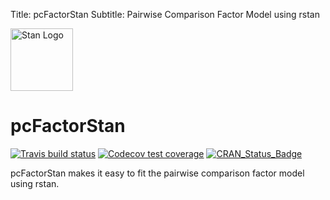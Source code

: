 Title:       pcFactorStan
Subtitle:    Pairwise Comparison Factor Model using rstan

[<img src="https://raw.githubusercontent.com/stan-dev/logos/master/logo_tm.png" width=100 alt="Stan Logo"/>](http://mc-stan.org)

# pcFactorStan

<!-- badges: start -->
[![Travis build status](https://travis-ci.org/jpritikin/pcFactorStan.svg?branch=master)](https://travis-ci.org/jpritikin/pcFactorStan)
[![Codecov test coverage](https://codecov.io/gh/jpritikin/pcFactorStan/branch/master/graph/badge.svg)](https://codecov.io/gh/jpritikin/pcFactorStan?branch=master)
[![CRAN_Status_Badge](https://www.r-pkg.org/badges/version/pcFactorStan?color=blue)](https://cran.r-project.org/package=pcFactorStan)
<!-- badges: end -->

pcFactorStan makes it easy to fit the pairwise comparison factor model using rstan.
